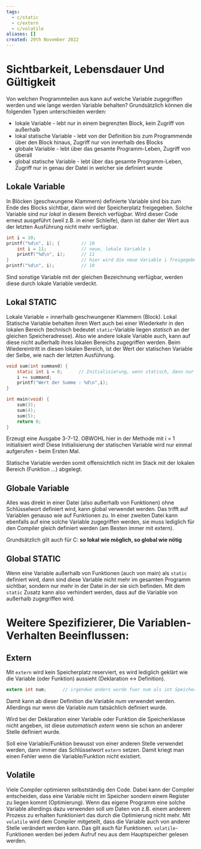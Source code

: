 ```yaml
---
tags:
  - c/static
  - c/extern
  - c/volatile
aliases: []
created: 29th November 2022
---
```


# Sichtbarkeit, Lebensdauer Und Gültigkeit

Von welchen Programmteilen aus kann auf welche Variable zugegriffen werden und wie lange werden Variable behalten? Grundsätzlich können die folgenden Typen unterschieden werden:

- lokale Variable - lebt nur in einem begrenzten Block, kein Zugriff von außerhalb
- lokal statische Variable - lebt von der Definition bis zum Programmende über den Block hinaus, Zugriff nur von innerhalb des Blocks
- globale Variable - lebt über das gesamte Programm-Leben, Zugriff von überall
- global statische Variable - lebt über das gesamte Programm-Leben, Zugriff nur in genau der Datei in welcher sie definiert wurde

## Lokale Variable

In Blöcken (geschwungene Klammern) definierte Variable sind bis zum Ende des Blocks sichtbar, dann wird der Speicherplatz freigegeben. Solche Variable sind nur *lokal* in diesem Bereich verfügbar. Wird dieser Code erneut ausgeführt (weil z.B. in einer Schleife), dann ist daher der Wert aus der letzten Ausführung nicht mehr verfügbar.

```c
int i = 10;
printf("%d\n", i); {        // 10
    int i = 11;             // neue, lokale Variable i
    printf("%d\n", i);      // 11
}                           // hier wird die neue Variable i freigegeben/geloescht
printf("%d\n", i);          // 10
```

Sind sonstige Variable mit der gleichen Bezeichnung verfügbar, werden diese durch lokale Variable verdeckt.

## Lokal STATIC

Lokale Variable = innerhalb geschwungener Klammern (Block). Lokal Statische Variable behalten ihren Wert auch bei einer Wiederkehr in den lokalen Bereich (technisch bedeutet `static`-Variable liegen *statisch* an der gleichen Speicheradresse). Also wie andere lokale Variable auch, kann auf diese nicht außerhalb ihres lokalen Bereichs zugegriffen werden. Beim Wiedereintritt in diesen lokalen Bereich, ist der Wert der statischen Variable der Selbe, wie nach der letzten Ausführung.

```c
void sum(int summand) {
    static int i = 0;      // Initialisierung, wenn statisch, dann nur beim ersten Aufruf relevant
    i += summand; 
    printf("Wert der Summe : %d\n",i);
}

int main(void) {
    sum(3);
    sum(4);
    sum(5);
    return 0;
}
```

Erzeugt eine Ausgabe 3-7-12. OBWOHL hier in der Methode mit i = 1 initialisiert wird! Diese Initialisierung der statischen Variable wird nur einmal aufgerufen - beim Ersten Mal.

Statische Variable werden somit offensichtlich nicht im Stack mit der lokalen Bereich (Funktion …) abgelegt.

## Globale Variable

Alles was direkt in einer Datei (also außerhalb von Funktionen) ohne Schlüsselwort definiert wird, kann global verwendet werden. Das trifft auf Variablen genauso wie auf Funktionen zu. In einer zweiten Datei kann ebenfalls auf eine solche Variable zugegriffen werden, sie muss lediglich für den Compiler gleich definiert werden (am Besten immer mit extern).

Grundsätzlich gilt auch für C: **so lokal wie möglich, so global wie nötig**

## Global STATIC

Wenn eine Variable außerhalb von Funktionen (auch von main) als `static` definiert wird, dann sind diese Variable nicht mehr im gesamten Programm sichtbar, sondern nur mehr in der Datei in der sie sich befinden. Mit dem `static` Zusatz kann also verhindert werden, dass auf die Variable von außerhalb zugegriffen wird.

# Weitere Spezifizierer, Die Variablen-Verhalten Beeinflussen:

## Extern

Mit `extern` wird kein Speicherplatz reserviert, es wird lediglich geklärt wie die Variable (oder Funktion) aussieht (Deklaration <-> Definition).

```c
extern int num;      // irgendwo anders wurde fuer num als int Speicher reserviert
```

Damit kann ab dieser Definition die Variable *num* verwendet werden. Allerdings nur wenn die Variable *num* tatsächlich definiert wurde.

Wird bei der Deklaration einer Variable oder Funktion die Speicherklasse nicht angeben, ist diese *automatisch extern* wenn sie schon an anderer Stelle definiert wurde.

Soll eine Variable/Funktion bewusst von einer anderen Stelle verwendet werden, dann immer das Schlüsselwort `extern` setzen. Damit kriegt man einen Fehler wenn die Variable/Funktion nicht existiert.

## Volatile

Viele Compiler optimieren selbstständig den Code. Dabei kann der Compiler entscheiden, dass eine Variable nicht im Speicher sondern einem Register zu liegen kommt (Optimierung). Wenn das eigene Programm eine solche Variable allerdings dazu verwenden soll um Daten von z.B. einem anderem Prozess zu erhalten funktioniert das durch die Optimierung nicht mehr. Mit `volatile` wird dem Compiler mitgeteilt, dass die Variable auch von anderer Stelle verändert werden kann. Das gilt auch für Funktionen. `volatile`-Funktionen werden bei jedem Aufruf neu aus dem Hauptspeicher gelesen werden.
